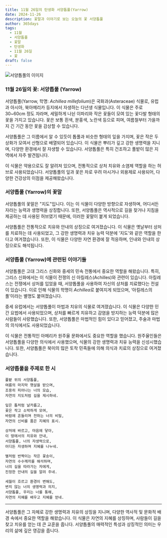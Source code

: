 ```yaml
---
title: 11월 26일의 탄생화 서양톱풀(Yarrow)
date: 2024-11-26
description: 꽃말과 이야기로 보는 오늘의 꽃 서양톱풀
author: 365days
tags:
  - 11월
  - 서양톱풀
  - 꽃말
  - 탄생화
  - 11월 26일
  - 꽃
draft: false
---
```


![서양톱풀의 이미지](https://cdn.pixabay.com/photo/2018/09/16/11/10/yarrow-plant-3681169_1280.jpg#center)


### 11월 26일의 꽃: 서양톱풀 (Yarrow)

서양톱풀(Yarrow, 학명: *Achillea millefolium*)은 국화과(Asteraceae) 식물로, 유럽과 아시아, 북아메리카 등지에서 자생하는 다년생 식물입니다. 이 식물은 주로 30~60cm 정도 자라며, 세밀하게 나뉜 이파리와 작은 꽃들이 모여 있는 꽃다발 형태의 꽃을 가지고 있습니다. 꽃은 보통 흰색, 분홍색, 노란색 등으로 피며, 여름철부터 가을까지 긴 기간 동안 꽃을 감상할 수 있습니다.

서양톱풀은 그 이름에서 알 수 있듯이 톱풀과 비슷한 형태의 잎을 가지며, 꽃은 작은 두상화가 모여서 산형으로 배열되어 있습니다. 이 식물은 뿌리가 깊고 강한 생명력을 지니며, 다양한 환경에서 잘 자생할 수 있습니다. 서양톱풀은 특히 건조하고 풀밭이 많은 지역에서 자주 발견됩니다.

이 식물은 약용으로도 잘 알려져 있으며, 전통적으로 상처 치유와 소염제 역할을 하는 허브로 사용되었습니다. 서양톱풀의 잎과 꽃은 차로 우려 마시거나 외용제로 사용되어, 다양한 건강상의 이점을 제공해왔습니다.

### 서양톱풀 (Yarrow)의 꽃말

서양톱풀의 꽃말은 "지도"입니다. 이는 이 식물이 다양한 방향으로 자생하며, 어디서든 자라는 능력과 생명력을 상징합니다. 또한, 서양톱풀은 역사적으로 길을 찾거나 지침을 제공하는 데 사용된 허브였기 때문에, 이러한 꽃말이 붙게 되었습니다.

서양톱풀은 전통적으로 치유와 안내의 상징으로 여겨졌습니다. 이 식물은 옛날부터 상처를 치료하는 데 사용되었고, 그 강한 생명력과 치유 능력 덕분에 '지도'와 같은 역할을 한다고 여겨졌습니다. 또한, 이 식물은 다양한 자연 환경에 잘 적응하며, 인내와 인내의 상징으로도 해석됩니다.

### 서양톱풀 (Yarrow)에 관련된 이야기들

서양톱풀은 고대 그리스 신화와 중세의 민속 전통에서 중요한 역할을 해왔습니다. 특히, 그리스 신화에서는 이 식물이 전쟁의 신 아킬레스(Achilles)와 관련이 있습니다. 아킬레스는 전쟁에서 상처를 입었을 때, 서양톱풀을 사용하여 자신의 상처를 치료했다는 전설이 있습니다. 이로 인해 식물의 학명이 *Achillea*로 붙여지게 되었으며, ‘아킬레스의 풀’이라는 별명도 붙여졌습니다.

중세 유럽에서는 서양톱풀이 마법과 치유의 식물로 여겨졌습니다. 이 식물은 다양한 민간 요법에서 사용되었으며, 상처를 빠르게 치유하고 감염을 방지하는 능력 덕분에 많은 사람들이 사랑했습니다. 또한, 서양톱풀은 마법적인 힘이 있다고 믿어졌고, 주술과 마법의 의식에서도 사용되었습니다.

이 식물은 전통적인 아메리카 원주율 문화에서도 중요한 역할을 했습니다. 원주율인들은 서양톱풀을 다양한 의식에서 사용했으며, 식물의 강한 생명력과 치유 능력을 신성시했습니다. 또한, 서양톱풀은 북미의 많은 토착 민족들에 의해 의식과 치료의 상징으로 여겨졌습니다.

### 서양톱풀을 주제로 한 시

	풀밭 위의 서양톱풀,
	여름의 마지막 햇살을 받으며,
	조용히 피어나는 너의 모습,
	자연의 지도처럼 길을 제시하네.
	
	잎은 톱처럼 날카롭고,
	꽃은 작고 소박하게 모여,
	바람에 흔들리며 전하는 너의 비밀,
	자연의 신비를 품은 지혜의 표시.
	
	상처에 바르고, 마음에 닿아,
	이 땅에서의 치유와 안내,
	서양톱풀, 너의 자생력으로,
	어디든 자생하며 지혜를 나누네.
	
	별처럼 반짝이는 작은 꽃송이,
	자연의 수수께끼를 해석하며,
	너의 길을 따라가는 자에게,
	진정한 안내의 길을 알려 주네.
	
	세월이 흐르고 환경이 변해도,
	변치 않는 너의 생명력과 의지,
	서양톱풀, 우리는 너를 통해,
	자연의 지혜를 배우고 지혜를 얻네.

---

서양톱풀은 그 자체로 강한 생명력과 치유의 상징을 지니며, 다양한 역사적 및 문화적 배경 속에서 중요한 역할을 해왔습니다. 이 식물은 자연의 지혜를 상징하며, 사람들이 길을 찾고 치유를 얻는 데 큰 교훈을 줍니다. 서양톱풀의 매력적인 특성과 상징적인 의미는 우리의 삶에 깊은 영감을 줍니다.